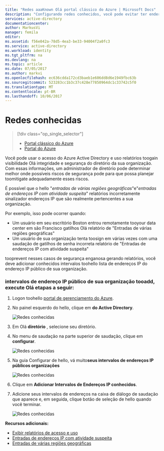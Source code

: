 ```yaml
---
title: "Redes aaaKnown Olá portal clássico do Azure | Microsoft Docs"
description: "Configurando redes conhecidos, você pode evitar ter endereços IP que pertencem a sua organização incluída no hello entradas de várias regiões geográficas e entradas de endereços IP com relatórios de atividade suspeita."
services: active-directory
documentationcenter: 
author: MarkusVi
manager: femila
editor: 
ms.assetid: f56e042a-78d5-4ea3-be33-94004f2a0fc3
ms.service: active-directory
ms.workload: identity
ms.tgt_pltfrm: na
ms.devlang: na
ms.topic: article
ms.date: 07/05/2017
ms.author: markvi
ms.openlocfilehash: ec636cdda172cd3baeb1e606dd8d6e1949fbc63b
ms.sourcegitcommit: 523283cc1b3c37c428e77850964dc1c33742c5f0
ms.translationtype: MT
ms.contentlocale: pt-BR
ms.lasthandoff: 10/06/2017
---
```

# <a name="known-networks"></a>Redes conhecidas

> [!div class="op_single_selector"]
> * [Portal clássico do Azure](active-directory-known-networks.md)
> * [Portal do Azure](active-directory-known-networks-azure-portal.md)
> 
> 


Você pode usar o acesso do Azure Active Directory e uso relatórios toogain visibilidade Olá integridade e segurança do diretório da sua organização. Com essas informações, um administrador de diretório pode determinar melhor onde possíveis riscos de segurança pode para que possa planejar toomitigate adequadamente esses riscos.

É possível que o hello "*entradas de várias regiões geográficas*"e"*entradas de endereços IP com atividade suspeita*" relatórios incorretamente sinalizador endereços IP que são realmente pertencentes a sua organização. 

Por exemplo, isso pode ocorrer quando: 

* Um usuário em seu escritório Boston entrou remotamente tooyour data center em são Francisco gatilhos Olá relatório de "Entradas de várias regiões geográficas" 
* Um usuário de sua organização tenta toosign em várias vezes com uma saudação de gatilhos de senha incorreta relatório de "Entradas de endereços IP com atividade suspeita" 

tooprevent nesses casos de segurança enganosa gerando relatórios, você deve adicionar conhecidos intervalos toohello lista de endereços IP do endereço IP público de sua organização.    

### <a name="tooadd-your-organizations-public-ip-address-ranges-perform-hello-following-steps"></a>intervalos de endereço IP público de sua organização tooadd, execute Olá etapas a seguir:

1. Logon toohello [portal de gerenciamento do Azure](https://manage.windowsazure.com).

2. No painel esquerdo do hello, clique em **do Active Directory**. 

    ![Redes conhecidas](./media/active-directory-known-networks/known-netwoks-01.png)

3. Em Olá **diretório** , selecione seu diretório.

4. No menu de saudação na parte superior de saudação, clique em **configurar**. 

    ![Redes conhecidas](./media/active-directory-known-networks/known-netwoks-02.png)

5. Na guia Configurar de hello, vá muito**seus intervalos de endereços IP públicos organizações** 

    ![Redes conhecidas](./media/active-directory-known-networks/known-netwoks-03.png)

6. Clique em **Adicionar Intervalos de Endereços IP conhecidos**.

7. Adicione seus intervalos de endereços na caixa de diálogo de saudação que aparece e, em seguida, clique botão de seleção de hello quando você terminar. 

    ![Redes conhecidas](./media/active-directory-known-networks/known-netwoks-04.png)

**Recursos adicionais:**

* [Exibir relatórios de acesso e uso](active-directory-view-access-usage-reports.md)
* [Entradas de endereços IP com atividade suspeita](active-directory-reporting-sign-ins-from-ip-addresses-with-suspicious-activity.md)
* [Entradas de várias regiões geográficas](active-directory-reporting-sign-ins-from-multiple-geographies.md)

